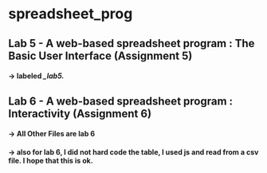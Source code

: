 # spreadsheet_prog

## Lab 5 - A web-based spreadsheet program : The Basic User Interface (Assignment 5)
####    -> labeled *_lab5.*

## Lab 6 - A web-based spreadsheet program : Interactivity (Assignment 6)
####    -> All Other Files are lab 6
####    -> also for lab 6, I did not hard code the table, I used js and read from a csv file. I hope that this is ok. 
